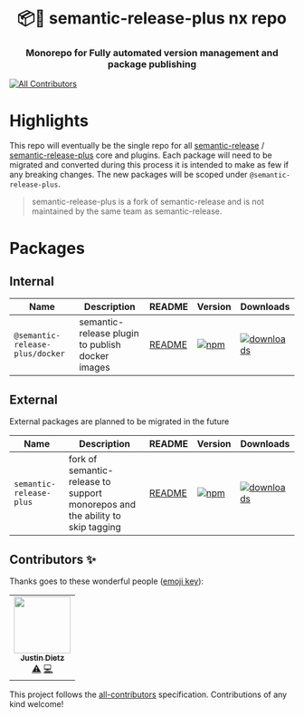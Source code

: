 <h1 align="center" style="border-bottom: none;">📦🚀 semantic-release-plus nx repo</h1>
<h3 align="center">Monorepo for Fully automated version management and package publishing</h3>

<!-- ALL-CONTRIBUTORS-BADGE:START - Do not remove or modify this section -->
[![All Contributors](https://img.shields.io/badge/all_contributors-1-orange.svg?style=flat-square)](#contributors-)
<!-- ALL-CONTRIBUTORS-BADGE:END -->

# Highlights

This repo will eventually be the single repo for all [semantic-release](https://github.com/semantic-release/semantic-release) / [semantic-release-plus](https://github.com/semantic-release-plus/semantic-release) core and plugins. Each package will need to be migrated and converted during this process it is intended to make as few if any breaking changes. The new packages will be scoped under `@semantic-release-plus`.

> semantic-release-plus is a fork of semantic-release and is not maintained by the same team as semantic-release.

# Packages

## Internal

| Name                            | Description                                      | README                                        | Version                                                                                                                               | Downloads                                                                                                                                    |
| ------------------------------- | ------------------------------------------------ | --------------------------------------------- | ------------------------------------------------------------------------------------------------------------------------------------- | -------------------------------------------------------------------------------------------------------------------------------------------- |
| `@semantic-release-plus/docker` | semantic-release plugin to publish docker images | [README](./packages/plugins/docker/README.md) | [![npm](https://img.shields.io/npm/v/@semantic-release-plus/docker.svg)](https://www.npmjs.com/package/@semantic-release-plus/docker) | [![downloads](https://img.shields.io/npm/dt/@semantic-release-plus/docker.svg)](https://www.npmjs.com/package/@semantic-release-plus/docker) |

## External

External packages are planned to be migrated in the future

| Name                    | Description                                                                   | README                                                                     | Version                                                                                                               | Downloads                                                                                                                    |
| ----------------------- | ----------------------------------------------------------------------------- | -------------------------------------------------------------------------- | --------------------------------------------------------------------------------------------------------------------- | ---------------------------------------------------------------------------------------------------------------------------- |
| `semantic-release-plus` | fork of semantic-release to support monorepos and the ability to skip tagging | [README](https://github.com/semantic-release-plus/semantic-release#readme) | [![npm](https://img.shields.io/npm/v/semantic-release-plus.svg)](https://www.npmjs.com/package/semantic-release-plus) | [![downloads](https://img.shields.io/npm/dt/semantic-release-plus.svg)](https://www.npmjs.com/package/semantic-release-plus) |

## Contributors ✨

Thanks goes to these wonderful people ([emoji key](https://allcontributors.org/docs/en/emoji-key)):

<!-- ALL-CONTRIBUTORS-LIST:START - Do not remove or modify this section -->
<!-- prettier-ignore-start -->
<!-- markdownlint-disable -->
<table>
  <tr>
    <td align="center"><a href="http://justindietz.com"><img src="https://avatars.githubusercontent.com/u/5566979?v=4?s=100" width="100px;" alt=""/><br /><sub><b>Justin Dietz</b></sub></a><br /><a href="https://github.com/semantic-release-plus/semantic-release-plus/commits?author=JoA-MoS" title="Tests">⚠️</a> <a href="https://github.com/semantic-release-plus/semantic-release-plus/commits?author=JoA-MoS" title="Code">💻</a></td>
  </tr>
</table>

<!-- markdownlint-restore -->
<!-- prettier-ignore-end -->

<!-- ALL-CONTRIBUTORS-LIST:END -->

This project follows the [all-contributors](https://github.com/all-contributors/all-contributors) specification. Contributions of any kind welcome!
